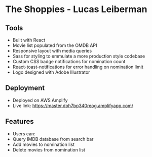 
# The Shoppies - Lucas Leiberman 
## Tools
- Built with React
- Movie list populated from the OMDB API
- Responsive layout with media queries
- Sass for styling to emmulate a more production style codebase
- Custom CSS badge notifications for nomination count
- React-toast-notifications for error handling on nomination limit
- Logo designed with Adobe Illustrator
## Deployment
- Deployed on AWS Amplify
- Live link: https://master.doh7bp340reog.amplifyapp.com/
## Features
- Users can:
 - Query IMDB database from search bar
 - Add movies to nomination list
 - Delete movies from nomination list
 


